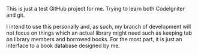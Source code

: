 This is just a test GitHub project for me. Trying to learn both CodeIgniter
and git.

I intend to use this personally and, as such, my branch of development will
not focus on things which an actual library might need such as keeping tab
on library members and borrowed books. For the most part, it is just an
interface to a book database designed by me.
